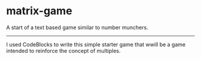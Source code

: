 matrix-game
===========

A start of a text based game similar to number munchers.

<hr />

I used CodeBlocks to write this simple starter game that wwill be a game intended to reinforce the concept of multiples.
